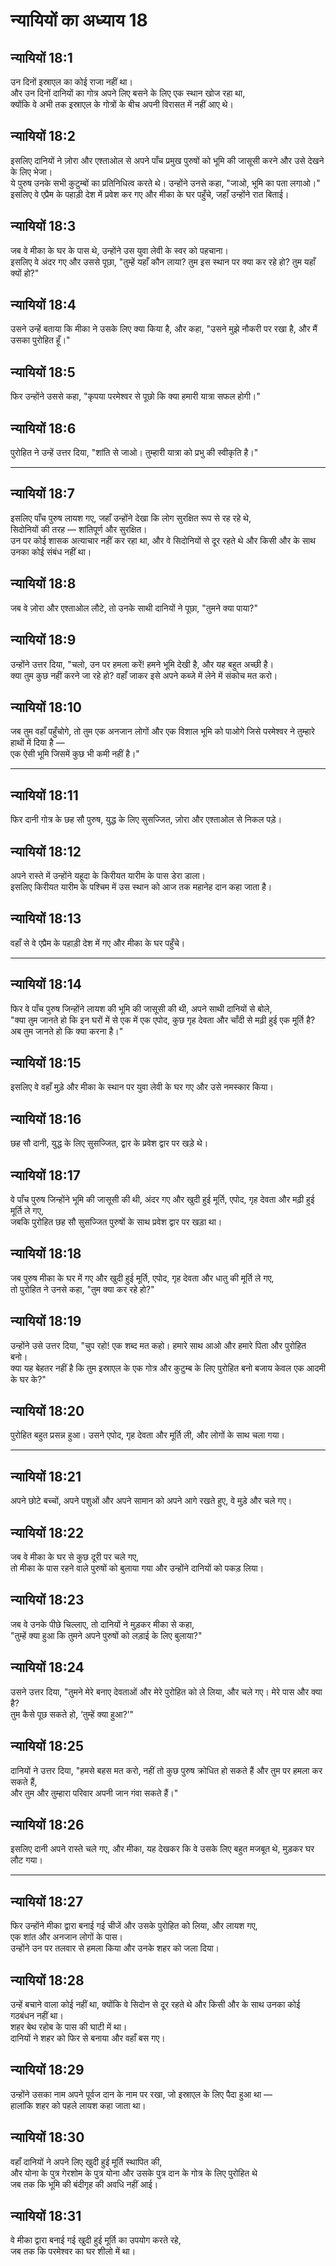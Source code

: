 # न्यायियों का अध्याय 18

## न्यायियों 18:1

उन दिनों इस्राएल का कोई राजा नहीं था।  
और उन दिनों दानियों का गोत्र अपने लिए बसने के लिए एक स्थान खोज रहा था,  
क्योंकि वे अभी तक इस्राएल के गोत्रों के बीच अपनी विरासत में नहीं आए थे।

## न्यायियों 18:2

इसलिए दानियों ने ज़ोरा और एश्ताओल से अपने पाँच प्रमुख पुरुषों को भूमि की जासूसी करने और उसे देखने के लिए भेजा।  
ये पुरुष उनके सभी कुटुम्बों का प्रतिनिधित्व करते थे। उन्होंने उनसे कहा, "जाओ, भूमि का पता लगाओ।"  
इसलिए वे एप्रैम के पहाड़ी देश में प्रवेश कर गए और मीका के घर पहुँचे, जहाँ उन्होंने रात बिताई।

## न्यायियों 18:3

जब वे मीका के घर के पास थे, उन्होंने उस युवा लेवी के स्वर को पहचाना।  
इसलिए वे अंदर गए और उससे पूछा, "तुम्हें यहाँ कौन लाया? तुम इस स्थान पर क्या कर रहे हो? तुम यहाँ क्यों हो?"

## न्यायियों 18:4

उसने उन्हें बताया कि मीका ने उसके लिए क्या किया है, और कहा, "उसने मुझे नौकरी पर रखा है, और मैं उसका पुरोहित हूँ।"

## न्यायियों 18:5

फिर उन्होंने उससे कहा, "कृपया परमेश्वर से पूछो कि क्या हमारी यात्रा सफल होगी।"

## न्यायियों 18:6

पुरोहित ने उन्हें उत्तर दिया, "शांति से जाओ। तुम्हारी यात्रा को प्रभु की स्वीकृति है।"

---

## न्यायियों 18:7

इसलिए पाँच पुरुष लायश गए, जहाँ उन्होंने देखा कि लोग सुरक्षित रूप से रह रहे थे,  
सिदोनियों की तरह — शांतिपूर्ण और सुरक्षित।  
उन पर कोई शासक अत्याचार नहीं कर रहा था, और वे सिदोनियों से दूर रहते थे और किसी और के साथ उनका कोई संबंध नहीं था।

## न्यायियों 18:8

जब वे ज़ोरा और एश्ताओल लौटे, तो उनके साथी दानियों ने पूछा, "तुमने क्या पाया?"

## न्यायियों 18:9

उन्होंने उत्तर दिया, "चलो, उन पर हमला करें! हमने भूमि देखी है, और यह बहुत अच्छी है।  
क्या तुम कुछ नहीं करने जा रहे हो? वहाँ जाकर इसे अपने कब्जे में लेने में संकोच मत करो।

## न्यायियों 18:10

जब तुम वहाँ पहुँचोगे, तो तुम एक अनजान लोगों और एक विशाल भूमि को पाओगे जिसे परमेश्वर ने तुम्हारे हाथों में दिया है —  
एक ऐसी भूमि जिसमें कुछ भी कमी नहीं है।"

---

## न्यायियों 18:11

फिर दानी गोत्र के छह सौ पुरुष, युद्ध के लिए सुसज्जित, ज़ोरा और एश्ताओल से निकल पड़े।

## न्यायियों 18:12

अपने रास्ते में उन्होंने यहूदा के किरीयत यारीम के पास डेरा डाला।  
इसलिए किरीयत यारीम के पश्चिम में उस स्थान को आज तक महानेह दान कहा जाता है।

## न्यायियों 18:13

वहाँ से वे एप्रैम के पहाड़ी देश में गए और मीका के घर पहुँचे।

---

## न्यायियों 18:14

फिर वे पाँच पुरुष जिन्होंने लायश की भूमि की जासूसी की थी, अपने साथी दानियों से बोले,  
"क्या तुम जानते हो कि इन घरों में से एक में एक एपोद, कुछ गृह देवता और चाँदी से मढ़ी हुई एक मूर्ति है?  
अब तुम जानते हो कि क्या करना है।"

## न्यायियों 18:15

इसलिए वे वहाँ मुड़े और मीका के स्थान पर युवा लेवी के घर गए और उसे नमस्कार किया।

## न्यायियों 18:16

छह सौ दानी, युद्ध के लिए सुसज्जित, द्वार के प्रवेश द्वार पर खड़े थे।

## न्यायियों 18:17

वे पाँच पुरुष जिन्होंने भूमि की जासूसी की थी, अंदर गए और खुदी हुई मूर्ति, एपोद, गृह देवता और मढ़ी हुई मूर्ति ले गए,  
जबकि पुरोहित छह सौ सुसज्जित पुरुषों के साथ प्रवेश द्वार पर खड़ा था।

## न्यायियों 18:18

जब पुरुष मीका के घर में गए और खुदी हुई मूर्ति, एपोद, गृह देवता और धातु की मूर्ति ले गए,  
तो पुरोहित ने उनसे कहा, "तुम क्या कर रहे हो?"

## न्यायियों 18:19

उन्होंने उसे उत्तर दिया, "चुप रहो! एक शब्द मत कहो। हमारे साथ आओ और हमारे पिता और पुरोहित बनो।  
क्या यह बेहतर नहीं है कि तुम इस्राएल के एक गोत्र और कुटुम्ब के लिए पुरोहित बनो बजाय केवल एक आदमी के घर के?"

## न्यायियों 18:20

पुरोहित बहुत प्रसन्न हुआ। उसने एपोद, गृह देवता और मूर्ति ली, और लोगों के साथ चला गया।

---

## न्यायियों 18:21

अपने छोटे बच्चों, अपने पशुओं और अपने सामान को अपने आगे रखते हुए, वे मुड़े और चले गए।

## न्यायियों 18:22

जब वे मीका के घर से कुछ दूरी पर चले गए,  
तो मीका के पास रहने वाले पुरुषों को बुलाया गया और उन्होंने दानियों को पकड़ लिया।

## न्यायियों 18:23

जब वे उनके पीछे चिल्लाए, तो दानियों ने मुड़कर मीका से कहा,  
"तुम्हें क्या हुआ कि तुमने अपने पुरुषों को लड़ाई के लिए बुलाया?"

## न्यायियों 18:24

उसने उत्तर दिया, "तुमने मेरे बनाए देवताओं और मेरे पुरोहित को ले लिया, और चले गए। मेरे पास और क्या है?  
तुम कैसे पूछ सकते हो, ‘तुम्हें क्या हुआ?’"

## न्यायियों 18:25

दानियों ने उत्तर दिया, "हमसे बहस मत करो, नहीं तो कुछ पुरुष क्रोधित हो सकते हैं और तुम पर हमला कर सकते हैं,  
और तुम और तुम्हारा परिवार अपनी जान गंवा सकते हैं।"

## न्यायियों 18:26

इसलिए दानी अपने रास्ते चले गए, और मीका, यह देखकर कि वे उसके लिए बहुत मजबूत थे, मुड़कर घर लौट गया।

---

## न्यायियों 18:27

फिर उन्होंने मीका द्वारा बनाई गई चीजें और उसके पुरोहित को लिया, और लायश गए,  
एक शांत और अनजान लोगों के पास।  
उन्होंने उन पर तलवार से हमला किया और उनके शहर को जला दिया।

## न्यायियों 18:28

उन्हें बचाने वाला कोई नहीं था, क्योंकि वे सिदोन से दूर रहते थे और किसी और के साथ उनका कोई गठबंधन नहीं था।  
शहर बेथ रहोब के पास की घाटी में था।  
दानियों ने शहर को फिर से बनाया और वहाँ बस गए।

## न्यायियों 18:29

उन्होंने उसका नाम अपने पूर्वज दान के नाम पर रखा, जो इस्राएल के लिए पैदा हुआ था —  
हालांकि शहर को पहले लायश कहा जाता था।

## न्यायियों 18:30

वहाँ दानियों ने अपने लिए खुदी हुई मूर्ति स्थापित की,  
और योना के पुत्र गेरशोम के पुत्र योना और उसके पुत्र दान के गोत्र के लिए पुरोहित थे  
जब तक कि भूमि की बंदीगृह की अवधि नहीं आई।

## न्यायियों 18:31

वे मीका द्वारा बनाई गई खुदी हुई मूर्ति का उपयोग करते रहे,  
जब तक कि परमेश्वर का घर शीलो में था।
